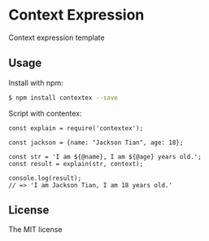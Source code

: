 # Context Expression

Context expression template

## Usage

Install with npm:

```sh
$ npm install contextex --save
```

Script with contentex:

```
const explain = require('contextex');

const jackson = {name: "Jackson Tian", age: 18};

const str = 'I am ${@name}, I am ${@age} years old.';
const result = explain(str, context);

console.log(result);
// => 'I am Jackson Tian, I am 18 years old.'
```

## License
The MIT license
